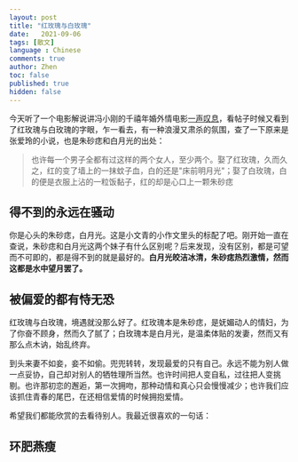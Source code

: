 ```yaml
---
layout: post
title: "红玫瑰与白玫瑰"
date:   2021-09-06
tags: [散文]
language : Chinese
comments: true
author: Zhen
toc: false
published: true
hidden: false
---
```

今天听了一个电影解说讲冯小刚的千禧年婚外情电影[一声叹息](/https://movie.douban.com/subject/1305703/)，看帖子时候又看到了红玫瑰与白玫瑰的字眼，乍一看去，有一种浪漫又肃杀的氛围，查了一下原来是张爱玲的小说，也是朱砂痣和白月光的出处：

> 也许每一个男子全都有过这样的两个女人，至少两个。娶了红玫瑰，久而久之，红的变了墙上的一抹蚊子血，白的还是"床前明月光"；娶了白玫瑰，白的便是衣服上沾的一粒饭黏子，红的却是心口上一颗朱砂痣

## 得不到的永远在骚动

你是心头的朱砂痣，白月光。这是小文青的小作文里头的标配了吧。刚开始一直在查说，朱砂痣和白月光这两个妹子有什么区别呢？后来发现，没有区别，都是可望而不可即的，都是得不到的就是最好的。**白月光皎洁冰清，朱砂痣热烈激情，然而这都是水中望月罢了。**

## 被偏爱的都有恃无恐

红玫瑰与白玫瑰，境遇就没那么好了。红玫瑰本是朱砂痣，是妩媚动人的情妇，为了你奋不顾身，然而久了腻了；白玫瑰本是白月光，是温柔体贴的发妻，然而又有那么点木讷，始乱终弃。

到头来妻不如妾，妾不如偷。兜兜转转，发现最爱的只有自己。永远不能为别人做一点妥协，自己却对别人的牺牲理所当然。也许时间把人变自私，过往把人变挑剔。也许那初恋的邂逅，第一次拥吻，那种动情和真心只会慢慢减少；也许我们应该抓住青春的尾巴，在还相信爱情的时候拥抱爱情。

希望我们都能欣赏的去看待别人。我最近很喜欢的一句话：

## 环肥燕瘦

<!--stackedit_data:
eyJoaXN0b3J5IjpbLTUzMDgxMzgyOCwtNzg5NTcxODYxLDUwOT
k4NDE5NF19
-->